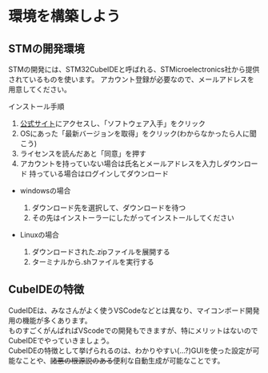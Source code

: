 # 環境を構築しよう
## STMの開発環境
STMの開発には、STM32CubeIDEと呼ばれる、STMicroelectronics社から提供されているものを使います。
アカウント登録が必要なので、メールアドレスを用意してください。  

インストール手順
1. [公式サイト](https://www.st.com/ja/development-tools/stm32cubeide.html)にアクセスし、「ソフトウェア入手」をクリック
2. OSにあった「最新バージョンを取得」をクリック(わからなかったら人に聞こう)
3. ライセンスを読んだあと「同意」を押す
4. アカウントを持っていない場合は氏名とメールアドレスを入力しダウンロード
   持っている場合はログインしてダウンロード

- windowsの場合  
  1. ダウンロード先を選択して、ダウンロードを待つ
  2. その先はインストーラーにしたがってインストールしてください

- Linuxの場合  
  1. ダウンロードされた.zipファイルを展開する
  2. ターミナルから.shファイルを実行する

## CubeIDEの特徴
CudeIDEは、みなさんがよく使うVSCodeなどとは異なり、マイコンボード開発用の機能が多くあります。  
ものすごくがんばればVScodeでの開発もできますが、特にメリットはないのでCubeIDEでやっていきましょう。  
CubeIDEの特徴として挙げられるのは、わかりやすい(...?)GUIを使った設定が可能なことや、~~諸悪の根源説のある~~便利な自動生成が可能なことです。

